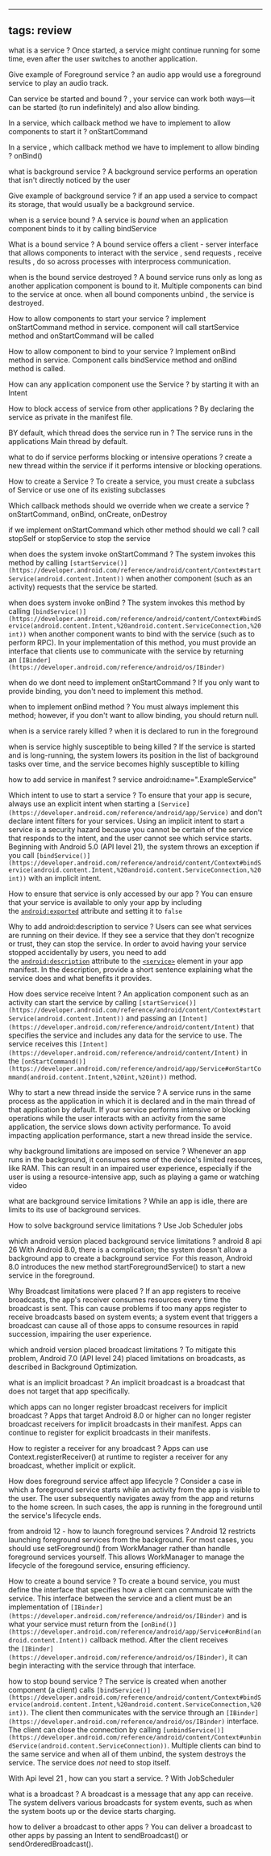 
---
tags: review
---

what is a service
?
Once started, a service might continue running for some time, even after the user switches to another application.
<!--SR:!2023-08-16,3,250-->

Give example of Foreground service
?
an audio app would use a foreground service to play an audio track.

Can service be started and bound 
?
, your service can work both ways—it can be started (to run indefinitely) and also allow binding.

In a service, which callback method we have to implement to allow components to start it 
?
onStartCommand

In a service , which callback method we have to implement to allow binding
?
onBind()

what is background service
?
A background service performs an operation that isn't directly noticed by the user

Give example of background service
?
if an app used a service to compact its storage, that would usually be a background service.

when is a service bound 
?
A service is _bound_ when an application component binds to it by calling bindService

What is a bound service
?
A bound service offers a client - server interface that allows components to interact with the 
service , send requests , receive results , do so across processes with interprocess communication.

when is the bound service destroyed
?
A bound service runs only as long as another application component is bound to it.
Multiple components can bind to the service at once.
when all bound components unbind , the service is destroyed.

How to allow components to start your service
?
implement onStartCommand method in service.
component will call startService method and onStartCommand will be called

How to allow component to bind to your service
?
Implement onBind method in service.
Component calls bindService method and onBind method is called.

How can any application component use the Service 
?
by starting it with an Intent 

How to block access of service from other applications
?
By declaring the service as private in the manifest file.

BY default, which thread does the service run in 
?
The service runs in the applications Main thread by default.

what to do if service performs blocking or intensive operations
?
create a new thread within the service if it performs intensive or blocking operations.

How to create a Service
?
To create a service, you must create a subclass of Service or use one of its existing subclasses

Which callback methods should we override when we create a service
?
onStartCommand, onBind, onCreate, onDestroy

if we implement onStartCommand which other method should we call 
?
call stopSelf or stopService to stop the service

when does the system invoke onStartCommand
?
The system invokes this method by calling `[startService()](https://developer.android.com/reference/android/content/Context#startService(android.content.Intent))` when another component (such as an activity) requests that the service be started.

when does system invoke onBind
?
The system invokes this method by calling `[bindService()](https://developer.android.com/reference/android/content/Context#bindService(android.content.Intent,%20android.content.ServiceConnection,%20int))` when another component wants to bind with the service (such as to perform RPC). In your implementation of this method, you must provide an interface that clients use to communicate with the service by returning an `[IBinder](https://developer.android.com/reference/android/os/IBinder)`

when do we dont need to implement onStartCommand
?
If you only want to provide binding, you don't need to implement this method.

when to implement onBind method
?
You must always implement this method; however, if you don't want to allow binding, you should return null.

when is a service rarely killed
?
when it is declared to run in the foreground

when is service highly susceptible to being killed
?
If the service is started and is long-running, the system lowers its position in the list of background tasks over time, and the service becomes highly susceptible to killing

how to add service in manifest 
?
service android:name=".ExampleService"

Which intent to use to start a service 
?
To ensure that your app is secure, always use an explicit intent when starting a `[Service](https://developer.android.com/reference/android/app/Service)` and don't declare intent filters for your services. Using an implicit intent to start a service is a security hazard because you cannot be certain of the service that responds to the intent, and the user cannot see which service starts. Beginning with Android 5.0 (API level 21), the system throws an exception if you call `[bindService()](https://developer.android.com/reference/android/content/Context#bindService(android.content.Intent,%20android.content.ServiceConnection,%20int))` with an implicit intent.

How to ensure that service is only accessed by our app 
?
You can ensure that your service is available to only your app by including the [`android:exported`](https://developer.android.com/guide/topics/manifest/service-element#exported) attribute and setting it to `false`

Why to add android:description to service
?
Users can see what services are running on their device. If they see a service that they don't recognize or trust, they can stop the service. In order to avoid having your service stopped accidentally by users, you need to add the [`android:description`](https://developer.android.com/guide/topics/manifest/service-element#desc) attribute to the [`<service>`](https://developer.android.com/guide/topics/manifest/service-element) element in your app manifest. In the description, provide a short sentence explaining what the service does and what benefits it provides.

How does service receive Intent
?
An application component such as an activity can start the service by calling `[startService()](https://developer.android.com/reference/android/content/Context#startService(android.content.Intent))` and passing an `[Intent](https://developer.android.com/reference/android/content/Intent)` that specifies the service and includes any data for the service to use. The service receives this `[Intent](https://developer.android.com/reference/android/content/Intent)` in the `[onStartCommand()](https://developer.android.com/reference/android/app/Service#onStartCommand(android.content.Intent,%20int,%20int))` method.

Why to start a new thread inside the service 
?
A service runs in the same process as the application in which it is declared and in the main thread of that application by default. If your service performs intensive or blocking operations while the user interacts with an activity from the same application, the service slows down activity performance. To avoid impacting application performance, start a new thread inside the service.

why background limitations are imposed on service 
?
Whenever an app runs in the background, it consumes some of the device's limited resources, like RAM. This can result in an impaired user experience, especially if the user is using a resource-intensive app, such as playing a game or watching video

what are background service limitations
?
While an app is idle, there are limits to its use of background services.

How to solve background service limitations
?
Use Job Scheduler jobs

which android version placed background service limitations
?
android 8 api 26
With Android 8.0, there is a complication; the system doesn't allow a background app to create a background service
 For this reason, Android 8.0 introduces the new method startForegroundService() to start a new service in the foreground.

Why Broadcast limitations were placed
?
If an app registers to receive broadcasts, the app's receiver consumes resources every time the broadcast is sent. This can cause problems if too many apps register to receive broadcasts based on system events; a system event that triggers a broadcast can cause all of those apps to consume resources in rapid succession, impairing the user experience.

which android version placed broadcast limitations
?
To mitigate this problem, Android 7.0 (API level 24) placed limitations on broadcasts, as described in Background Optimization.

what is an implicit broadcast
?
An implicit broadcast is a broadcast that does not target that app specifically.

which apps can no longer register broadcast receivers for implicit broadcast
?
Apps that target Android 8.0 or higher can no longer register broadcast receivers for implicit broadcasts in their manifest.
Apps can continue to register for explicit broadcasts in their manifests.

How to register a receiver for any broadcast
?
Apps can use Context.registerReceiver() at runtime to register a receiver for any broadcast, whether implicit or explicit.

How does foreground service affect app lifecycle
?
Consider a case in which a foreground service starts while an activity from the app is visible to the user. The user subsequently navigates away from the app and returns to the home screen. In such cases, the app is running in the foreground until the service's lifecycle ends.

from android 12 - how to launch foreground services
?
Android 12 restricts launching foreground services from the background. For most cases, you should use setForeground() from WorkManager rather than handle foreground services yourself. This allows WorkManager to manage the lifecycle of the foregound service, ensuring efficiency.

How to create a bound service
?
To create a bound service, you must define the interface that specifies how a client can communicate with the service. This interface between the service and a client must be an implementation of `[IBinder](https://developer.android.com/reference/android/os/IBinder)` and is what your service must return from the `[onBind()](https://developer.android.com/reference/android/app/Service#onBind(android.content.Intent))` callback method. After the client receives the `[IBinder](https://developer.android.com/reference/android/os/IBinder)`, it can begin interacting with the service through that interface.

how to stop bound service
?
The service is created when another component (a client) calls `[bindService()](https://developer.android.com/reference/android/content/Context#bindService(android.content.Intent,%20android.content.ServiceConnection,%20int))`. The client then communicates with the service through an `[IBinder](https://developer.android.com/reference/android/os/IBinder)` interface. The client can close the connection by calling `[unbindService()](https://developer.android.com/reference/android/content/Context#unbindService(android.content.ServiceConnection))`. Multiple clients can bind to the same service and when all of them unbind, the system destroys the service. The service does _not_ need to stop itself.

With Api level 21 , how can you start a service.
?
With JobScheduler

what is a broadcast
?
A broadcast is a message that any app can receive. The system delivers various broadcasts for system events, such as when the system boots up or the device starts charging.

how to deliver a broadcast to other apps 
?
You can deliver a broadcast to other apps by passing an Intent to sendBroadcast() or sendOrderedBroadcast().












   <service android:name=".ExampleService" />






